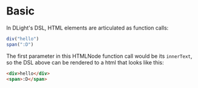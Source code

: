 # Basic
In DLight's DSL, HTML elements are articulated as function calls:
```js
div("hello")
span(":D")
```
The first parameter in this HTMLNode function call would be its `innerText`, so the DSL above can be rendered to a html that looks like this:
```html
<div>hello</div>
<span>:D</span>
```
